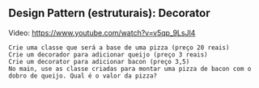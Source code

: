 ## Design Pattern (estruturais): Decorator

Video:  https://www.youtube.com/watch?v=v5qp_9LsJl4

```
Crie uma classe que será a base de uma pizza (preço 20 reais)
Crie um decorador para adicionar queijo (preço 3 reais)
Crie um decorator para adicionar bacon (preço 3,5)
No main, use as classe criadas para montar uma pizza de bacon com o dobro de queijo. Qual é o valor da pizza?
```
